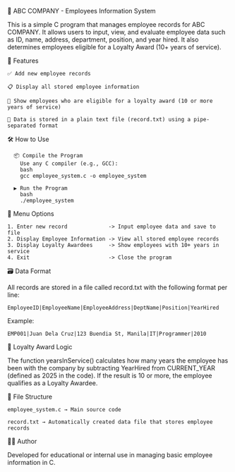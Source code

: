 📁 ABC COMPANY - Employees Information System

This is a simple C program that manages employee records for ABC COMPANY. It allows users to input, view, and evaluate employee data such as ID, name, address, department, position, and year hired. It also determines employees eligible for a Loyalty Award (10+ years of service).

📌 Features

    ✅ Add new employee records
    
    📋 Display all stored employee information
    
    🏅 Show employees who are eligible for a loyalty award (10 or more years of service)
    
    💾 Data is stored in a plain text file (record.txt) using a pipe-separated format

🛠 How to Use

      📦 Compile the Program
        Use any C compiler (e.g., GCC):
        bash
        gcc employee_system.c -o employee_system
    
      ▶️ Run the Program
        bash
        ./employee_system

🧾 Menu Options

    1. Enter new record             -> Input employee data and save to file
    2. Display Employee Information -> View all stored employee records
    3. Display Loyalty Awardees     -> Show employees with 10+ years in service
    4. Exit                         -> Close the program

🗃 Data Format

All records are stored in a file called record.txt with the following format per line:

    EmployeeID|EmployeeName|EmployeeAddress|DeptName|Position|YearHired

Example:

    EMP001|Juan Dela Cruz|123 Buendia St, Manila|IT|Programmer|2010


🧮 Loyalty Award Logic

The function yearsInService() calculates how many years the employee has been with the company by subtracting YearHired from CURRENT_YEAR (defined as 2025 in the code). If the result is 10 or more, the employee qualifies as a Loyalty Awardee.

📁 File Structure

    employee_system.c → Main source code
    
    record.txt → Automatically created data file that stores employee records

🧑‍💻 Author

Developed for educational or internal use in managing basic employee information in C.
